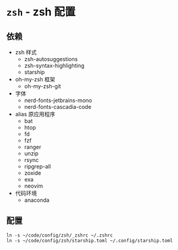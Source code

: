 # `zsh` - zsh 配置

## 依赖

- zsh 样式
  - zsh-autosuggestions
  - zsh-syntax-highlighting
  - starship
- oh-my-zsh 框架
  - oh-my-zsh-git
- 字体
  - nerd-fonts-jetbrains-mono
  - nerd-fonts-cascadia-code
- alias 原应用程序
  - bat
  - htop
  - fd
  - fzf
  - ranger
  - unzip
  - rsync
  - ripgrep-all
  - zoxide
  - exa
  - neovim
- 代码环境
  - anaconda

## 配置

```shell
ln -s ~/code/config/zsh/_zshrc ~/.zshrc
ln -s ~/code/config/zsh/starship.toml ~/.config/starship.toml
```
